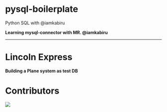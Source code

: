 # pysql-boilerplate
Python SQL with @iamkabiru

**Learning mysql-connector with MR. @iamkabiru**

<hr>

# Lincoln Express
**Building a Plane system as test DB**
<!-- # Users after user registration they select routes and book a ticket then
# Tickets Booking after succesfull payment the tickets return the sit number and a reciept
# Plane
# admin -->

# Contributors

<a href="https://github.com/thisisazeez/pysql-boilerplate/graphs/contributors">
  <img src="https://contrib.rocks/image?repo=thisisazeez/pysql-boilerplate" />
</a>

